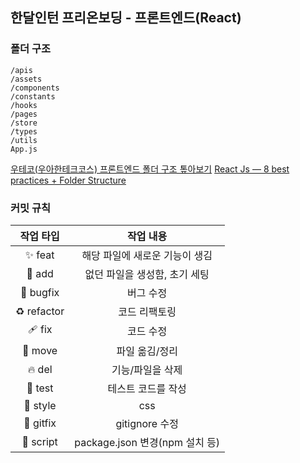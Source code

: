 ## 한달인턴 프리온보딩 - 프론트엔드(React)

### 폴더 구조

```
/apis
/assets
/components
/constants
/hooks
/pages
/store
/types
/utils
App.js
```

[우테코(우아한테크코스) 프론트엔드 폴더 구조 톺아보기](https://puenti.tistory.com/99)
[React Js — 8 best practices + Folder Structure](https://medium.com/@kthamodaran/react-8-best-practices-folder-structure-5dbda48a69e)

### 커밋 규칙

|  작업 타입  |           작업 내용            |
| :---------: | :----------------------------: |
|   ✨ feat   | 해당 파일에 새로운 기능이 생김 |
|   🎉 add    | 없던 파일을 생성함, 초기 세팅  |
|  🐛 bugfix  |           버그 수정            |
| ♻️ refactor |         코드 리팩토링          |
|   🩹 fix    |           코드 수정            |
|   🚚 move   |         파일 옮김/정리         |
|   🔥 del    |        기능/파일을 삭제        |
|   🍻 test   |       테스트 코드를 작성       |
|  💄 style   |              css               |
|  🙈 gitfix  |         gitignore 수정         |
|  🔨 script  | package.json 변경(npm 설치 등) |
